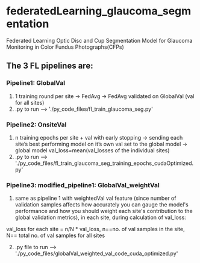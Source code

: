 # federatedLearning_glaucoma_segmentation
 Federated Learning Optic Disc and Cup Segmentation Model for Glaucoma Monitoring in Color Fundus Photographs(CFPs)

## The 3 FL pipelines are:

### Pipeline1: GlobalVal
1. 1 training round per site -> FedAvg -> FedAvg validated on GlobalVal (val for all sites)
2. .py to run --> './py_code_files/fl_train_glaucoma_seg.py'
   
### Pipeline2: OnsiteVal
1. n training epochs per site + val with early stopping -> sending each site’s best performing model on it’s own val set to the global model -> global model val_loss=mean(val_losses of the individual sites)
2. .py to run --> './py_code_files/fl_train_glaucoma_seg_training_epochs_cudaOptimized.py'

### Pipeline3: modified_pipeline1: GlobalVal_weightVal
1. same as pipeline 1 with weightedVal val feature (since number of validation samples affects how accurately you can gauge the model's performance and how you should weight each site's contribution to the global validation metrics), in each site, during calculation of val_loss:

val_loss for each site = n/N * val_loss,
n==no. of val samples in the site, N== total no. of val samples for all sites

2. .py file to run --> './py_code_files/globalVal_weighted_val_code_cuda_optimized.py'

